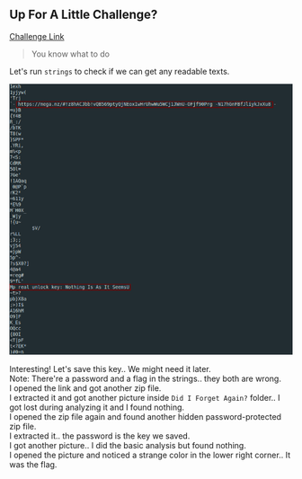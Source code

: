 **Up For A Little Challenge?**
-------------
[Challenge Link](https://mega.nz/#!LoABFK5K!0sEKbsU3sBUG8zWxpBfD1bQx_JY_MuYEWQvLrFIqWZ0)  

> You know what to do


Let's run `strings` to check if we can get any readable texts.

![](images/up-for-challenge.png)

Interesting! Let's save this key.. We might need it later.  
Note: There're a password and a flag in the strings.. they both are wrong.   
I opened the link and got another zip file.  
I extracted it and got another picture inside `Did I Forget Again?` folder.. I got lost during analyzing it and I found nothing.  
I opened the zip file again and found another hidden password-protected zip file.  
I extracted it.. the password is the key we saved.  
I got another picture.. I did the basic analysis but found nothing.  
I opened the picture and noticed a strange color in the lower right corner.. It was the flag.
